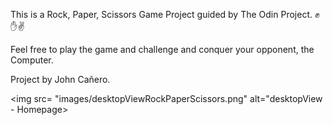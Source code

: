 This is a Rock, Paper, Scissors Game Project guided by The Odin Project. ✊✋✌

Feel free to play the game and challenge and conquer your opponent, the Computer. 

Project by John Cañero. 

<img src= "images/desktopViewRockPaperScissors.png" alt="desktopView - Homepage>